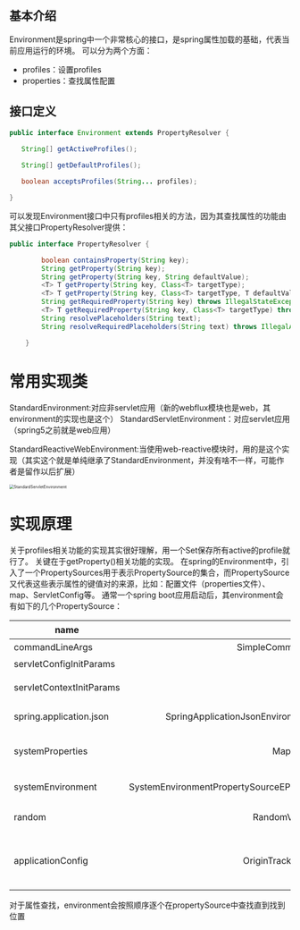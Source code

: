 ## 基本介绍

Environment是spring中一个非常核心的接口，是spring属性加载的基础，代表当前应用运行的环境。
可以分为两个方面：

* profiles：设置profiles
* properties：查找属性配置

## 接口定义

```java
public interface Environment extends PropertyResolver {
   
   String[] getActiveProfiles();

   String[] getDefaultProfiles();

   boolean acceptsProfiles(String... profiles);

}
```
可以发现Environment接口中只有profiles相关的方法，因为其查找属性的功能由其父接口PropertyResolver提供：
```java
public interface PropertyResolver {

        boolean containsProperty(String key);
        String getProperty(String key);
        String getProperty(String key, String defaultValue);
        <T> T getProperty(String key, Class<T> targetType);
        <T> T getProperty(String key, Class<T> targetType, T defaultValue);
        String getRequiredProperty(String key) throws IllegalStateException;
        <T> T getRequiredProperty(String key, Class<T> targetType) throws IllegalStateException;
        String resolvePlaceholders(String text);
        String resolveRequiredPlaceholders(String text) throws IllegalArgumentException;

    }
```
# 常用实现类
StandardEnvironment:对应非servlet应用（新的webflux模块也是web，其environment的实现也是这个）
StandardServletEnvironment：对应servlet应用（spring5之前就是web应用）

StandardReactiveWebEnvironment:当使用web-reactive模块时，用的是这个实现（其实这个就是单纯继承了StandardEnvironment，并没有啥不一样，可能作者是留作以后扩展）

<img src="/Users/didi/workspace/study/my-note/pic/StandardServletEnvironment.png" alt="StandardServletEnvironment" style="zoom:50%;" />

# 实现原理
关于profiles相关功能的实现其实很好理解，用一个Set保存所有active的profile就行了。
关键在于getProperty()相关功能的实现。
在spring的Environment中，引入了一个PropertySources用于表示PropertySource的集合，而PropertySource又代表这些表示属性的键值对的来源，比如：配置文件（properties文件）、map、ServletConfig等。
通常一个spring boot应用启动后，其environment会有如下的几个PropertySource：

| name                     |                             type                             |                             含义                             |
| ------------------------ | :----------------------------------------------------------: | :----------------------------------------------------------: |
| commandLineArgs          |               SimpleCommandLinePropertySource                |                          命令行参数                          |
| servletConfigInitParams  |                                                              |                      ServletConfig参数                       |
| servletContextInitParams |                                                              |                    ServletContext启动参数                    |
| spring.application.json  | SpringApplicationJsonEnvironmentPostProcessor.JsonPropertySource |                spring.application.json配置项                 |
| systemProperties         |                      MapPropertySource                       |               来源于System.getProperties()方法               |
| systemEnvironment        | SystemEnvironmentPropertySourceEPP.OriginAwareSystemEnvironmentPropertySource |                  来源于System.getEnv()方法                   |
| random                   |                  RandomValuePropertySource                   |           为random.int/long开头的属性赋一个随机值            |
| applicationConfig        |                OriginTrackedMapPropertySource                | 配置文件对应的propertySource，根据activeProfiles的情况，可能有多个 |

对于属性查找，environment会按照顺序逐个在propertySource中查找直到找到位置
